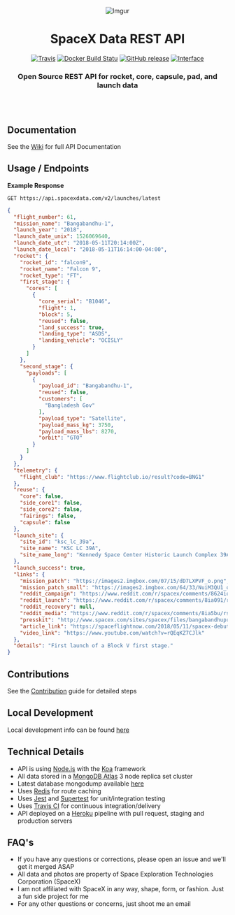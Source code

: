 <div align="center">

![Imgur](https://i.imgur.com/CyPho0U.jpg)

# SpaceX Data REST API

[![Travis](https://img.shields.io/travis/r-spacex/SpaceX-API.svg?style=flat-square)](https://travis-ci.org/r-spacex/SpaceX-API)
[![Docker Build Statu](https://img.shields.io/docker/build/jakewmeyer/spacex-api.svg?style=flat-square)](https://hub.docker.com/r/jakewmeyer/spacex-api/)
[![GitHub release](https://img.shields.io/github/release/r-spacex/SpaceX-API.svg?style=flat-square)]()
[![Interface](https://img.shields.io/badge/interface-REST-brightgreen.svg?style=flat-square)]()

### Open Source REST API for rocket, core, capsule, pad, and launch data
<br></br>

</div>

## Documentation
See the [Wiki](https://github.com/r-spacex/SpaceX-API/wiki) for full API Documentation

## Usage / Endpoints

**Example Response**

```http
GET https://api.spacexdata.com/v2/launches/latest
```

```json
{
  "flight_number": 61,
  "mission_name": "Bangabandhu-1",
  "launch_year": "2018",
  "launch_date_unix": 1526069640,
  "launch_date_utc": "2018-05-11T20:14:00Z",
  "launch_date_local": "2018-05-11T16:14:00-04:00",
  "rocket": {
    "rocket_id": "falcon9",
    "rocket_name": "Falcon 9",
    "rocket_type": "FT",
    "first_stage": {
      "cores": [
        {
          "core_serial": "B1046",
          "flight": 1,
          "block": 5,
          "reused": false,
          "land_success": true,
          "landing_type": "ASDS",
          "landing_vehicle": "OCISLY"
        }
      ]
    },
    "second_stage": {
      "payloads": [
        {
          "payload_id": "Bangabandhu-1",
          "reused": false,
          "customers": [
            "Bangladesh Gov"
          ],
          "payload_type": "Satellite",
          "payload_mass_kg": 3750,
          "payload_mass_lbs": 8270,
          "orbit": "GTO"
        }
      ]
    }
  },
  "telemetry": {
    "flight_club": "https://www.flightclub.io/result?code=BNG1"
  },
  "reuse": {
    "core": false,
    "side_core1": false,
    "side_core2": false,
    "fairings": false,
    "capsule": false
  },
  "launch_site": {
    "site_id": "ksc_lc_39a",
    "site_name": "KSC LC 39A",
    "site_name_long": "Kennedy Space Center Historic Launch Complex 39A"
  },
  "launch_success": true,
  "links": {
    "mission_patch": "https://images2.imgbox.com/07/15/dD7LXPVF_o.png",
    "mission_patch_small": "https://images2.imgbox.com/64/33/NuiM3QU1_o.png",
    "reddit_campaign": "https://www.reddit.com/r/spacex/comments/8624iq/bangabandhu1_launch_campaign_thread/",
    "reddit_launch": "https://www.reddit.com/r/spacex/comments/8ia091/rspacex_bangabandhu1_official_launch_discussion",
    "reddit_recovery": null,
    "reddit_media": "https://www.reddit.com/r/spacex/comments/8ia5bu/rspacex_bangabandhu1_media_thread_videos_images/",
    "presskit": "http://www.spacex.com/sites/spacex/files/bangabandhupresskit51118.pdf",
    "article_link": "https://spaceflightnow.com/2018/05/11/spacex-debuts-an-improved-human-rated-model-of-the-falcon-9-rocket/",
    "video_link": "https://www.youtube.com/watch?v=rQEqKZ7CJlk"
  },
  "details": "First launch of a Block V first stage."
}
```

## Contributions
See the [Contribution](https://github.com/r-spacex/SpaceX-API/blob/master/CONTRIBUTING.md) guide for detailed steps

## Local Development
Local development info can be found [here](https://github.com/r-spacex/SpaceX-API/wiki/Local-Development)

## Technical Details
* API is using [Node.js](https://nodejs.org/en/) with the [Koa](http://koajs.com/) framework
* All data stored in a [MongoDB Atlas](https://www.mongodb.com/cloud/atlas) 3 node replica set cluster
* Latest database mongodump available [here](https://drive.google.com/drive/folders/0B2DdgKR4GR4xdk1sRGowcUZXeE0?usp=sharing)
* Uses [Redis](https://redis.io/) for route caching
* Uses [Jest](https://facebook.github.io/jest/) and [Supertest](https://github.com/visionmedia/supertest) for unit/integration testing
* Uses [Travis CI](https://travis-ci.org/) for continuous integration/delivery
* API deployed on a [Heroku](https://www.heroku.com/) pipeline with pull request, staging and production servers

## FAQ's
* If you have any questions or corrections, please open an issue and we'll get it merged ASAP
* All data and photos are property of Space Exploration Technologies Corporation (SpaceX)
* I am not affiliated with SpaceX in any way, shape, form, or fashion. Just a fun side project for me
* For any other questions or concerns, just shoot me an email
